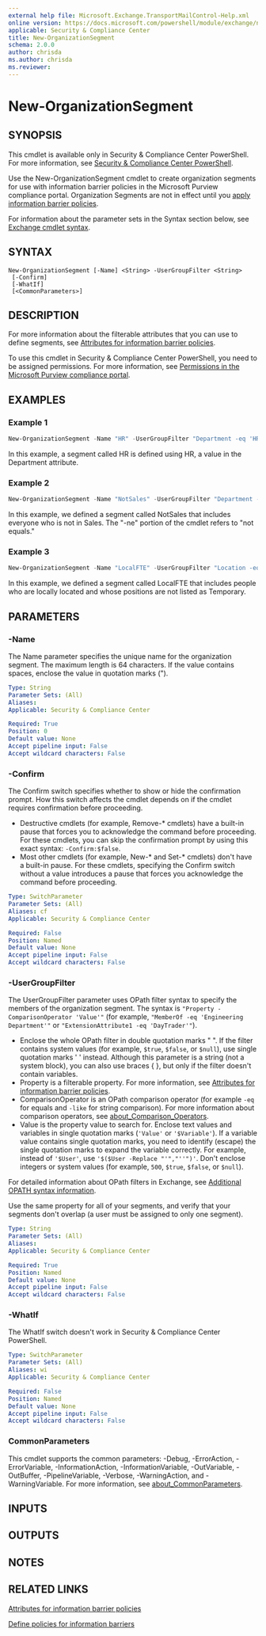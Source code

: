```yaml
---
external help file: Microsoft.Exchange.TransportMailControl-Help.xml
online version: https://docs.microsoft.com/powershell/module/exchange/new-organizationsegment
applicable: Security & Compliance Center
title: New-OrganizationSegment
schema: 2.0.0
author: chrisda
ms.author: chrisda
ms.reviewer:
---
```


# New-OrganizationSegment

## SYNOPSIS
This cmdlet is available only in Security & Compliance Center PowerShell. For more information, see [Security & Compliance Center PowerShell](https://docs.microsoft.com/powershell/exchange/scc-powershell).

Use the New-OrganizationSegment cmdlet to create organization segments for use with information barrier policies in the Microsoft Purview compliance portal. Organization Segments are not in effect until you [apply information barrier policies](https://docs.microsoft.com/microsoft-365/compliance/information-barriers-policies#part-3-apply-information-barrier-policies).

For information about the parameter sets in the Syntax section below, see [Exchange cmdlet syntax](https://docs.microsoft.com/powershell/exchange/exchange-cmdlet-syntax).

## SYNTAX

```
New-OrganizationSegment [-Name] <String> -UserGroupFilter <String>
 [-Confirm]
 [-WhatIf]
 [<CommonParameters>]
```

## DESCRIPTION
For more information about the filterable attributes that you can use to define segments, see [Attributes for information barrier policies](https://docs.microsoft.com/microsoft-365/compliance/information-barriers-attributes).

To use this cmdlet in Security & Compliance Center PowerShell, you need to be assigned permissions. For more information, see [Permissions in the Microsoft Purview compliance portal](https://docs.microsoft.com/microsoft-365/compliance/microsoft-365-compliance-center-permissions).

## EXAMPLES

### Example 1
```powershell
New-OrganizationSegment -Name "HR" -UserGroupFilter "Department -eq 'HR'"
```

In this example, a segment called HR is defined using HR, a value in the Department attribute.

### Example 2
```powershell
New-OrganizationSegment -Name "NotSales" -UserGroupFilter "Department -ne 'Sales'"
```

In this example, we defined a segment called NotSales that includes everyone who is not in Sales. The "-ne" portion of the cmdlet refers to "not equals."

### Example 3
```powershell
New-OrganizationSegment -Name "LocalFTE" -UserGroupFilter "Location -eq 'Local' -and Position -ne 'Temporary'"
```

In this example, we defined a segment called LocalFTE that includes people who are locally located and whose positions are not listed as Temporary.

## PARAMETERS

### -Name
The Name parameter specifies the unique name for the organization segment. The maximum length is 64 characters. If the value contains spaces, enclose the value in quotation marks (").

```yaml
Type: String
Parameter Sets: (All)
Aliases:
Applicable: Security & Compliance Center

Required: True
Position: 0
Default value: None
Accept pipeline input: False
Accept wildcard characters: False
```

### -Confirm
The Confirm switch specifies whether to show or hide the confirmation prompt. How this switch affects the cmdlet depends on if the cmdlet requires confirmation before proceeding.

- Destructive cmdlets (for example, Remove-\* cmdlets) have a built-in pause that forces you to acknowledge the command before proceeding. For these cmdlets, you can skip the confirmation prompt by using this exact syntax: `-Confirm:$false`.
- Most other cmdlets (for example, New-\* and Set-\* cmdlets) don't have a built-in pause. For these cmdlets, specifying the Confirm switch without a value introduces a pause that forces you acknowledge the command before proceeding.

```yaml
Type: SwitchParameter
Parameter Sets: (All)
Aliases: cf
Applicable: Security & Compliance Center

Required: False
Position: Named
Default value: None
Accept pipeline input: False
Accept wildcard characters: False
```

### -UserGroupFilter
The UserGroupFilter parameter uses OPath filter syntax to specify the members of the organization segment. The syntax is `"Property -ComparisonOperator 'Value'"` (for example, `"MemberOf -eq 'Engineering Department'"` or `"ExtensionAttribute1 -eq 'DayTrader'"`).

- Enclose the whole OPath filter in double quotation marks " ". If the filter contains system values (for example, `$true`, `$false`, or `$null`), use single quotation marks ' ' instead. Although this parameter is a string (not a system block), you can also use braces { }, but only if the filter doesn't contain variables.
- Property is a filterable property. For more information, see [Attributes for information barrier policies](https://docs.microsoft.com/microsoft-365/compliance/information-barriers-attributes).
- ComparisonOperator is an OPath comparison operator (for example `-eq` for equals and `-like` for string comparison). For more information about comparison operators, see [about_Comparison_Operators](https://docs.microsoft.com/powershell/module/microsoft.powershell.core/about/about_comparison_operators).
- Value is the property value to search for. Enclose text values and variables in single quotation marks (`'Value'` or `'$Variable'`). If a variable value contains single quotation marks, you need to identify (escape) the single quotation marks to expand the variable correctly. For example, instead of `'$User'`, use `'$($User -Replace "'","''")'`. Don't enclose integers or system values (for example, `500`, `$true`, `$false`, or `$null`).

For detailed information about OPath filters in Exchange, see [Additional OPATH syntax information](https://docs.microsoft.com/powershell/exchange/recipient-filters#additional-opath-syntax-information).

Use the same property for all of your segments, and verify that your segments don't overlap (a user must be assigned to only one segment).

```yaml
Type: String
Parameter Sets: (All)
Aliases:
Applicable: Security & Compliance Center

Required: True
Position: Named
Default value: None
Accept pipeline input: False
Accept wildcard characters: False
```

### -WhatIf
The WhatIf switch doesn't work in Security & Compliance Center PowerShell.

```yaml
Type: SwitchParameter
Parameter Sets: (All)
Aliases: wi
Applicable: Security & Compliance Center

Required: False
Position: Named
Default value: None
Accept pipeline input: False
Accept wildcard characters: False
```

### CommonParameters
This cmdlet supports the common parameters: -Debug, -ErrorAction, -ErrorVariable, -InformationAction, -InformationVariable, -OutVariable, -OutBuffer, -PipelineVariable, -Verbose, -WarningAction, and -WarningVariable. For more information, see [about_CommonParameters](https://go.microsoft.com/fwlink/p/?LinkID=113216).

## INPUTS

###  

## OUTPUTS

###  

## NOTES

## RELATED LINKS

[Attributes for information barrier policies](https://docs.microsoft.com/microsoft-365/compliance/information-barriers-attributes)

[Define policies for information barriers](https://docs.microsoft.com/microsoft-365/compliance/information-barriers-policies)

